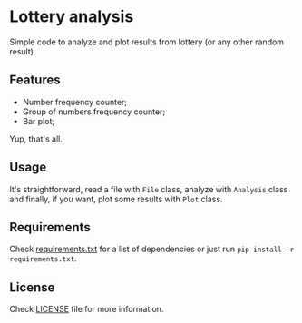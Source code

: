 # Lottery analysis

Simple code to analyze and plot results from lottery (or any other random result).

## Features

- Number frequency counter;
- Group of numbers frequency counter;
- Bar plot;

Yup, that's all.

## Usage

It's straightforward, read a file with `File` class, analyze with `Analysis` class and finally, if you want, plot some results with `Plot` class.

## Requirements

Check [requirements.txt](./requirements.txt) for a list of dependencies or just run `pip install -r requirements.txt`.

## License

Check [LICENSE](./LICENSE) file for more information.
